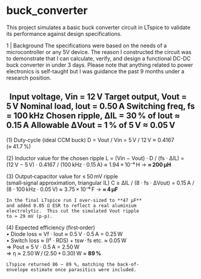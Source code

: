 # buck_converter
This project simulates a basic buck converter circuit in LTspice to validate its performance against design specifications.

1 | Background
The specifications were based on the needs of a microcontroller or any 5V device. The reason I constructed the circuit was to demonstrate that I can calculate, verify, and design a functional DC-DC buck converter in under 3 days. Please note that anything related to power electronics is self-taught but I was guidance the past 9 months under a research position.  

 
Input voltage,  Vin   = 12 V
Target output,  Vout  = 5 V
Nominal load,   Iout  = 0.50 A
Switching freq, fs    = 100 kHz
Chosen ripple,  ΔIL   = 30 % of Iout  ≈ 0.15 A
Allowable ΔVout = 1 % of 5 V         ≈ 0.05 V
------------------------------------------------

(1) Duty‑cycle  (ideal CCM buck)
    D = Vout / Vin
      = 5 V / 12 V
      ≈ 0.4167  (≈ 41.7 %)

(2) Inductor value for the chosen ripple
    L = (Vin − Vout) · D / (fs · ΔIL)
      = (12 V − 5 V) · 0.4167 / (100 kHz · 0.15 A)
      ≈ 1.94 × 10⁻⁴ H  →  **≈ 200 µH**

(3) Output‑capacitor value for ≤ 50 mV ripple  
    (small‑signal approximation, triangular IL)
    C ≥ ΔIL / (8 · fs · ΔVout)
      = 0.15 A / (8 · 100 kHz · 0.05 V)
      ≈ 3.75 × 10⁻⁶ F  →  **≈ 4 µF**

    In the final LTspice run I over‑sized to **47 µF**
    and added 0.05 Ω ESR to reflect a real aluminium
    electrolytic.  This cut the simulated Vout ripple
    to ≈ 29 mV (p‑p).

(4) Expected efficiency (first‑order)  
    • Diode loss  ≈ Vf · Iout  ≈ 0.5 V · 0.5 A  = 0.25 W  
    • Switch loss ≈ (I² · RDS) + tsw · fs etc. ≈ 0.05 W  
    ⇒ Pout ≈ 5 V · 0.5 A = 2.50 W  
    ⇒ η  ≈ 2.50 W / (2.50 + 0.30) W ≈ **89 %**

    LTspice returned 86 – 89 %, matching the back‑of‑
    envelope estimate once parasitics were included.
